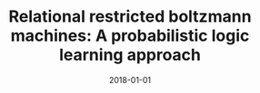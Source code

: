---
title: "Relational restricted boltzmann machines: A probabilistic logic learning approach"
collection: publications
permalink: /publication/2018-01-01-Relational-restricted-boltzmann-machines-A-probabilistic-logic-learning-approach
date: 2018-01-01
venue: 'Inductive Logic Programming: 27th International Conference, ILP 2017, Orl&apos;eans, France, September 4-6, 2017, Revised Selected Papers 27'
---